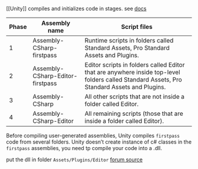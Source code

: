 [[Unity]] compiles and initializes code in stages. see [docs](https://docs.unity3d.com/Manual/ScriptCompileOrderFolders.html)

|**Phase**|**Assembly name**|**Script files**|
|---|---|---|
| 1   | Assembly-CSharp-firstpass        | Runtime scripts in folders called Standard Assets, Pro Standard Assets and Plugins.                                                         |
| 2   | Assembly-CSharp-Editor-firstpass | Editor scripts in folders called Editor that are anywhere inside top-level folders called Standard Assets, Pro Standard Assets and Plugins. |
| 3   | Assembly-CSharp                  | All other scripts that are not inside a folder called Editor.                                                                               |
| 4   | Assembly-CSharp-Editor           | All remaining scripts (those that are inside a folder called Editor).                                                                       |

Before compiling user-generated assemblies, Unity compiles `firstpass` code from several folders. 
Unity doesn’t create instance of c# classes in the `firstpass` assemblies, you need tp compile your code into a .dll. 

put the dll in folder `Assets/Plugins/Editor`
[forum source](https://discussions.unity.com/t/add-manifest-json-dependencies-to-exported-unity-package/251910/3)